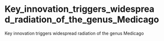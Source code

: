 # Key_innovation_triggers_widespread_radiation_of_the_genus_Medicago
Key innovation triggers widespread radiation of the genus Medicago
